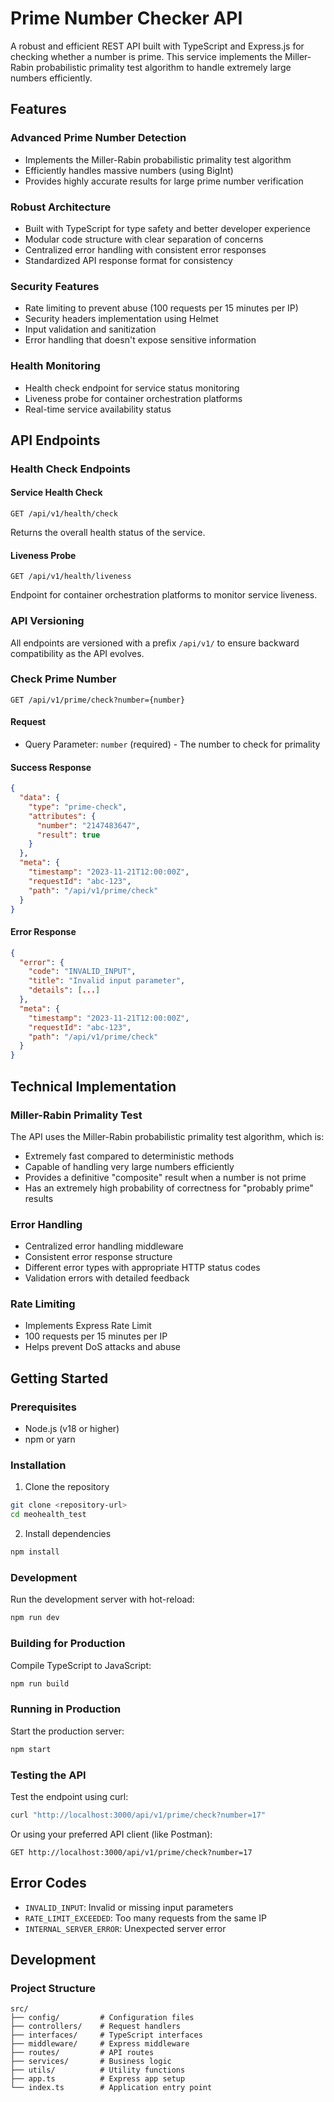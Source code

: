 # Prime Number Checker API

A robust and efficient REST API built with TypeScript and Express.js for checking whether a number is prime. This service implements the Miller-Rabin probabilistic primality test algorithm to handle extremely large numbers efficiently.

## Features

### Advanced Prime Number Detection
- Implements the Miller-Rabin probabilistic primality test algorithm
- Efficiently handles massive numbers (using BigInt)
- Provides highly accurate results for large prime number verification

### Robust Architecture
- Built with TypeScript for type safety and better developer experience
- Modular code structure with clear separation of concerns
- Centralized error handling with consistent error responses
- Standardized API response format for consistency

### Security Features
- Rate limiting to prevent abuse (100 requests per 15 minutes per IP)
- Security headers implementation using Helmet
- Input validation and sanitization
- Error handling that doesn't expose sensitive information

### Health Monitoring
- Health check endpoint for service status monitoring
- Liveness probe for container orchestration platforms
- Real-time service availability status

## API Endpoints

### Health Check Endpoints

#### Service Health Check
```
GET /api/v1/health/check
```
Returns the overall health status of the service.

#### Liveness Probe
```
GET /api/v1/health/liveness
```
Endpoint for container orchestration platforms to monitor service liveness.

### API Versioning
All endpoints are versioned with a prefix `/api/v1/` to ensure backward compatibility as the API evolves.

### Check Prime Number
```
GET /api/v1/prime/check?number={number}
```

#### Request
- Query Parameter: `number` (required) - The number to check for primality

#### Success Response
```json
{
  "data": {
    "type": "prime-check",
    "attributes": {
      "number": "2147483647",
      "result": true
    }
  },
  "meta": {
    "timestamp": "2023-11-21T12:00:00Z",
    "requestId": "abc-123",
    "path": "/api/v1/prime/check"
  }
}
```

#### Error Response
```json
{
  "error": {
    "code": "INVALID_INPUT",
    "title": "Invalid input parameter",
    "details": [...]
  },
  "meta": {
    "timestamp": "2023-11-21T12:00:00Z",
    "requestId": "abc-123",
    "path": "/api/v1/prime/check"
  }
}
```

## Technical Implementation

### Miller-Rabin Primality Test
The API uses the Miller-Rabin probabilistic primality test algorithm, which is:
- Extremely fast compared to deterministic methods
- Capable of handling very large numbers efficiently
- Provides a definitive "composite" result when a number is not prime
- Has an extremely high probability of correctness for "probably prime" results

### Error Handling
- Centralized error handling middleware
- Consistent error response structure
- Different error types with appropriate HTTP status codes
- Validation errors with detailed feedback

### Rate Limiting
- Implements Express Rate Limit
- 100 requests per 15 minutes per IP
- Helps prevent DoS attacks and abuse

## Getting Started

### Prerequisites
- Node.js (v18 or higher)
- npm or yarn

### Installation
1. Clone the repository
```bash
git clone <repository-url>
cd meohealth_test
```

2. Install dependencies
```bash
npm install
```

### Development
Run the development server with hot-reload:
```bash
npm run dev
```

### Building for Production
Compile TypeScript to JavaScript:
```bash
npm run build
```

### Running in Production
Start the production server:
```bash
npm start
```

### Testing the API
Test the endpoint using curl:
```bash
curl "http://localhost:3000/api/v1/prime/check?number=17"
```

Or using your preferred API client (like Postman):
```
GET http://localhost:3000/api/v1/prime/check?number=17
```

## Error Codes
- `INVALID_INPUT`: Invalid or missing input parameters
- `RATE_LIMIT_EXCEEDED`: Too many requests from the same IP
- `INTERNAL_SERVER_ERROR`: Unexpected server error

## Development

### Project Structure
```
src/
├── config/         # Configuration files
├── controllers/    # Request handlers
├── interfaces/     # TypeScript interfaces
├── middleware/     # Express middleware
├── routes/         # API routes
├── services/       # Business logic
├── utils/          # Utility functions
├── app.ts          # Express app setup
└── index.ts        # Application entry point
```
